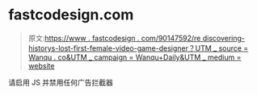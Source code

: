 # fastcodesign.com

> 原文:[https://www . fastcodesign . com/90147592/re discovering-historys-lost-first-female-video-game-designer？UTM _ source = Wanqu . co&UTM _ campaign = Wanqu+Daily&UTM _ medium = website](https://www.fastcodesign.com/90147592/rediscovering-historys-lost-first-female-video-game-designer?utm_source=wanqu.co&utm_campaign=Wanqu+Daily&utm_medium=website)

请启用 JS 并禁用任何广告拦截器